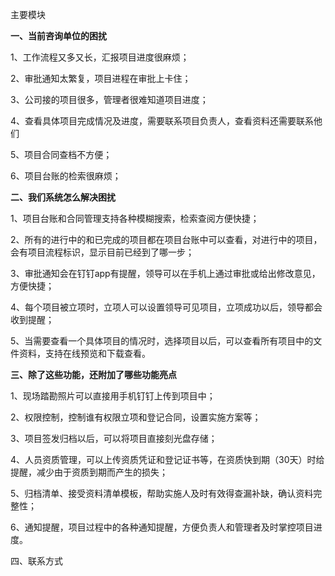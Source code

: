 主要模块

**一、当前咨询单位的困扰**

1、工作流程又多又长，汇报项目进度很麻烦；

2、审批通知太繁复，项目进程在审批上卡住；

3、公司接的项目很多，管理者很难知道项目进度；

4、查看具体项目完成情况及进度，需要联系项目负责人，查看资料还需要联系他们

5、项目合同查档不方便；

6、项目台账的检索很麻烦；

**二、我们系统怎么解决困扰**

1、项目台账和合同管理支持各种模糊搜索，检索查阅方便快捷；

2、所有的进行中的和已完成的项目都在项目台账中可以查看，对进行中的项目，会有项目流程标识，显示目前已经到了哪一步；

3、审批通知会在钉钉app有提醒，领导可以在手机上通过审批或给出修改意见，方便快捷；

4、每个项目被立项时，立项人可以设置领导可见项目，立项成功以后，领导都会收到提醒；

5、当需要查看一个具体项目的情况时，选择项目以后，可以查看所有项目中的文件资料，支持在线预览和下载查看。

**三、除了这些功能，还附加了哪些功能亮点**

1、现场踏勘照片可以直接用手机钉钉上传到项目中；

2、权限控制，控制谁有权限立项和登记合同，设置实施方案等；

3、项目签发归档以后，可以将项目直接刻光盘存储；

4、人员资质管理，可以上传资质凭证和登记证书等，在资质快到期（30天）时给提醒，减少由于资质到期而产生的损失；

5、归档清单、接受资料清单模板，帮助实施人及时有效得查漏补缺，确认资料完整性；

6、通知提醒，项目过程中的各种通知提醒，方便负责人和管理者及时掌控项目进度。

四、联系方式



